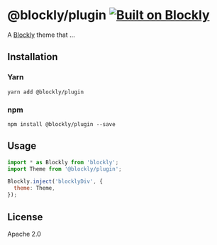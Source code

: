 # @blockly/plugin [![Built on Blockly](https://tinyurl.com/built-on-blockly)](https://github.com/google/blockly)

<!--
  - TODO: Add theme description.
  -->
A [Blockly](https://www.npmjs.com/package/blockly) theme that ...

## Installation

### Yarn
```
yarn add @blockly/plugin
```

### npm
```
npm install @blockly/plugin --save
```

## Usage

```js
import * as Blockly from 'blockly';
import Theme from '@blockly/plugin';

Blockly.inject('blocklyDiv', {
  theme: Theme,
});

```

## License
Apache 2.0
